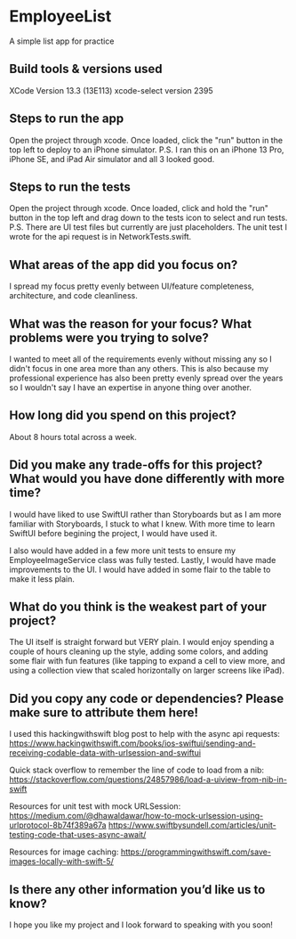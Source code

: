 # EmployeeList
A simple list app for practice

## Build tools & versions used
XCode Version 13.3 (13E113)
xcode-select version 2395

## Steps to run the app
Open the project through xcode.
Once loaded, click the "run" button in the top left to deploy to an iPhone simulator.
P.S. I ran this on an iPhone 13 Pro, iPhone SE, and iPad Air simulator and all 3 looked good.

## Steps to run the tests
Open the project through xcode.
Once loaded, click and hold the "run" button in the top left and drag down to the tests icon to select and run tests.
P.S. There are UI test files but currently are just placeholders. The unit test I wrote for the api request is in NetworkTests.swift.

## What areas of the app did you focus on?
I spread my focus pretty evenly between UI/feature completeness, architecture, and code cleanliness.

## What was the reason for your focus? What problems were you trying to solve?
I wanted to meet all of the requirements evenly without missing any so I didn't focus in one area
more than any others. This is also because my professional experience has also been pretty evenly
spread over the years so I wouldn't say I have an expertise in anyone thing over another.

## How long did you spend on this project?
About 8 hours total across a week.

## Did you make any trade-offs for this project? What would you have done differently with more time?
I would have liked to use SwiftUI rather than Storyboards but as I am more familiar with Storyboards, 
I stuck to what I knew. With more time to learn SwiftUI before begining the project, I would have used it.

I also would have added in a few more unit tests to ensure my EmployeeImageService class was fully tested.
Lastly, I would have made improvements to the UI. I would have added in some flair to the table to make
it less plain.

## What do you think is the weakest part of your project?
The UI itself is straight forward but VERY plain. I would enjoy spending a couple of hours cleaning 
up the style, adding some colors, and adding some flair with fun features (like tapping to expand a cell to view more, 
and using a collection view that scaled horizontally on larger screens like iPad).

## Did you copy any code or dependencies? Please make sure to attribute them here!
I used this hackingwithswift blog post to help with the async api requests:
https://www.hackingwithswift.com/books/ios-swiftui/sending-and-receiving-codable-data-with-urlsession-and-swiftui

Quick stack overflow to remember the line of code to load from a nib:
https://stackoverflow.com/questions/24857986/load-a-uiview-from-nib-in-swift

Resources for unit test with mock URLSession:
https://medium.com/@dhawaldawar/how-to-mock-urlsession-using-urlprotocol-8b74f389a67a
https://www.swiftbysundell.com/articles/unit-testing-code-that-uses-async-await/

Resources for image caching:
https://programmingwithswift.com/save-images-locally-with-swift-5/

## Is there any other information you’d like us to know?
I hope you like my project and I look forward to speaking with you soon!
